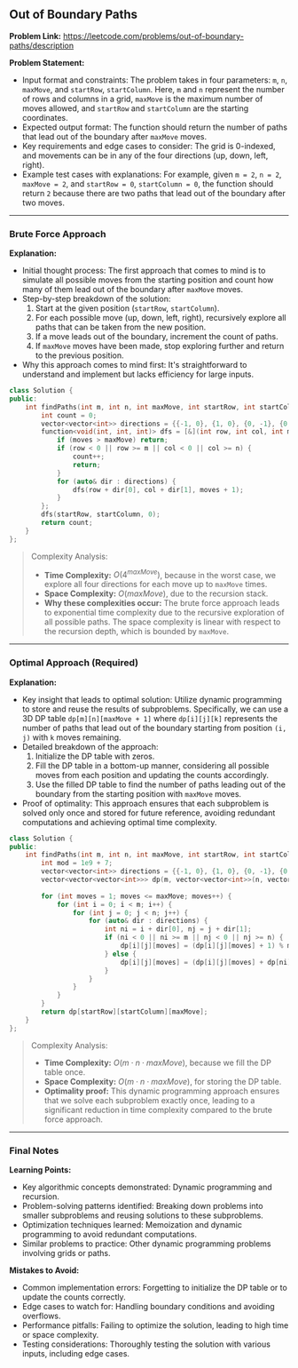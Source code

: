 ## Out of Boundary Paths
**Problem Link:** https://leetcode.com/problems/out-of-boundary-paths/description

**Problem Statement:**
- Input format and constraints: The problem takes in four parameters: `m`, `n`, `maxMove`, and `startRow`, `startColumn`. Here, `m` and `n` represent the number of rows and columns in a grid, `maxMove` is the maximum number of moves allowed, and `startRow` and `startColumn` are the starting coordinates.
- Expected output format: The function should return the number of paths that lead out of the boundary after `maxMove` moves.
- Key requirements and edge cases to consider: The grid is 0-indexed, and movements can be in any of the four directions (up, down, left, right).
- Example test cases with explanations: For example, given `m = 2`, `n = 2`, `maxMove = 2`, and `startRow = 0`, `startColumn = 0`, the function should return `2` because there are two paths that lead out of the boundary after two moves.

---

### Brute Force Approach
**Explanation:**
- Initial thought process: The first approach that comes to mind is to simulate all possible moves from the starting position and count how many of them lead out of the boundary after `maxMove` moves.
- Step-by-step breakdown of the solution:
  1. Start at the given position (`startRow`, `startColumn`).
  2. For each possible move (up, down, left, right), recursively explore all paths that can be taken from the new position.
  3. If a move leads out of the boundary, increment the count of paths.
  4. If `maxMove` moves have been made, stop exploring further and return to the previous position.
- Why this approach comes to mind first: It's straightforward to understand and implement but lacks efficiency for large inputs.

```cpp
class Solution {
public:
    int findPaths(int m, int n, int maxMove, int startRow, int startColumn) {
        int count = 0;
        vector<vector<int>> directions = {{-1, 0}, {1, 0}, {0, -1}, {0, 1}};
        function<void(int, int, int)> dfs = [&](int row, int col, int moves) {
            if (moves > maxMove) return;
            if (row < 0 || row >= m || col < 0 || col >= n) {
                count++;
                return;
            }
            for (auto& dir : directions) {
                dfs(row + dir[0], col + dir[1], moves + 1);
            }
        };
        dfs(startRow, startColumn, 0);
        return count;
    }
};
```

> Complexity Analysis:
> - **Time Complexity:** $O(4^{maxMove})$, because in the worst case, we explore all four directions for each move up to `maxMove` times.
> - **Space Complexity:** $O(maxMove)$, due to the recursion stack.
> - **Why these complexities occur:** The brute force approach leads to exponential time complexity due to the recursive exploration of all possible paths. The space complexity is linear with respect to the recursion depth, which is bounded by `maxMove`.

---

### Optimal Approach (Required)
**Explanation:**
- Key insight that leads to optimal solution: Utilize dynamic programming to store and reuse the results of subproblems. Specifically, we can use a 3D DP table `dp[m][n][maxMove + 1]` where `dp[i][j][k]` represents the number of paths that lead out of the boundary starting from position `(i, j)` with `k` moves remaining.
- Detailed breakdown of the approach:
  1. Initialize the DP table with zeros.
  2. Fill the DP table in a bottom-up manner, considering all possible moves from each position and updating the counts accordingly.
  3. Use the filled DP table to find the number of paths leading out of the boundary from the starting position with `maxMove` moves.
- Proof of optimality: This approach ensures that each subproblem is solved only once and stored for future reference, avoiding redundant computations and achieving optimal time complexity.

```cpp
class Solution {
public:
    int findPaths(int m, int n, int maxMove, int startRow, int startColumn) {
        int mod = 1e9 + 7;
        vector<vector<int>> directions = {{-1, 0}, {1, 0}, {0, -1}, {0, 1}};
        vector<vector<vector<int>>> dp(m, vector<vector<int>>(n, vector<int>(maxMove + 1, 0)));
        
        for (int moves = 1; moves <= maxMove; moves++) {
            for (int i = 0; i < m; i++) {
                for (int j = 0; j < n; j++) {
                    for (auto& dir : directions) {
                        int ni = i + dir[0], nj = j + dir[1];
                        if (ni < 0 || ni >= m || nj < 0 || nj >= n) {
                            dp[i][j][moves] = (dp[i][j][moves] + 1) % mod;
                        } else {
                            dp[i][j][moves] = (dp[i][j][moves] + dp[ni][nj][moves - 1]) % mod;
                        }
                    }
                }
            }
        }
        return dp[startRow][startColumn][maxMove];
    }
};
```

> Complexity Analysis:
> - **Time Complexity:** $O(m \cdot n \cdot maxMove)$, because we fill the DP table once.
> - **Space Complexity:** $O(m \cdot n \cdot maxMove)$, for storing the DP table.
> - **Optimality proof:** This dynamic programming approach ensures that we solve each subproblem exactly once, leading to a significant reduction in time complexity compared to the brute force approach.

---

### Final Notes

**Learning Points:**
- Key algorithmic concepts demonstrated: Dynamic programming and recursion.
- Problem-solving patterns identified: Breaking down problems into smaller subproblems and reusing solutions to these subproblems.
- Optimization techniques learned: Memoization and dynamic programming to avoid redundant computations.
- Similar problems to practice: Other dynamic programming problems involving grids or paths.

**Mistakes to Avoid:**
- Common implementation errors: Forgetting to initialize the DP table or to update the counts correctly.
- Edge cases to watch for: Handling boundary conditions and avoiding overflows.
- Performance pitfalls: Failing to optimize the solution, leading to high time or space complexity.
- Testing considerations: Thoroughly testing the solution with various inputs, including edge cases.